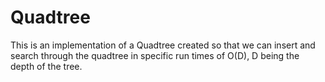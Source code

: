 # Quadtree
This is an implementation of a Quadtree created so that we can insert and search through the quadtree in specific run times of O(D), D being the depth of the tree.
